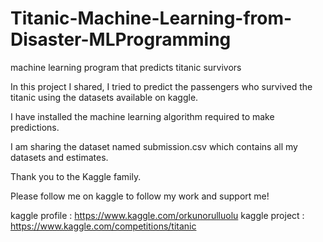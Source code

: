 # Titanic-Machine-Learning-from-Disaster-MLProgramming
machine learning program that predicts titanic survivors

In this project I shared, I tried to predict the passengers who survived the titanic using the datasets available on kaggle.

I have installed the machine learning algorithm required to make predictions.

I am sharing the dataset named submission.csv which contains all my datasets and estimates.

Thank you to the Kaggle family.

Please follow me on kaggle to follow my work and support me!

kaggle profile : https://www.kaggle.com/orkunorulluolu
kaggle project : https://www.kaggle.com/competitions/titanic

